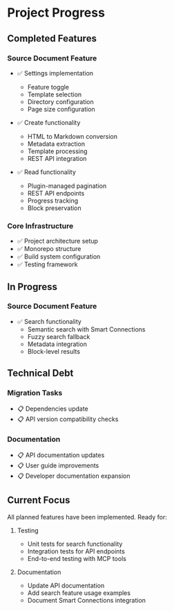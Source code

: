 # Project Progress

## Completed Features

### Source Document Feature
- ✅ Settings implementation
  - Feature toggle
  - Template selection
  - Directory configuration
  - Page size configuration

- ✅ Create functionality
  - HTML to Markdown conversion
  - Metadata extraction
  - Template processing
  - REST API integration

- ✅ Read functionality
  - Plugin-managed pagination
  - REST API endpoints
  - Progress tracking
  - Block preservation

### Core Infrastructure
- ✅ Project architecture setup
- ✅ Monorepo structure
- ✅ Build system configuration
- ✅ Testing framework

## In Progress

### Source Document Feature
- ✅ Search functionality
  - Semantic search with Smart Connections
  - Fuzzy search fallback
  - Metadata integration
  - Block-level results

## Technical Debt

### Migration Tasks
- 📋 Dependencies update
- 📋 API version compatibility checks

### Documentation
- 📋 API documentation updates
- 📋 User guide improvements
- 📋 Developer documentation expansion

## Current Focus
All planned features have been implemented. Ready for:
1. Testing
   - Unit tests for search functionality
   - Integration tests for API endpoints
   - End-to-end testing with MCP tools

2. Documentation
   - Update API documentation
   - Add search feature usage examples
   - Document Smart Connections integration

